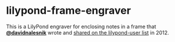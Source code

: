 # lilypond-frame-engraver

This is a LilyPond engraver for enclosing notes in a frame that [**@davidnalesnik**](https://github.com/davidnalesnik) wrote and [shared on the lilypond-user list](https://mail.gnu.org/archive/html/lilypond-user/2012-03/msg00363.html) in 2012.
